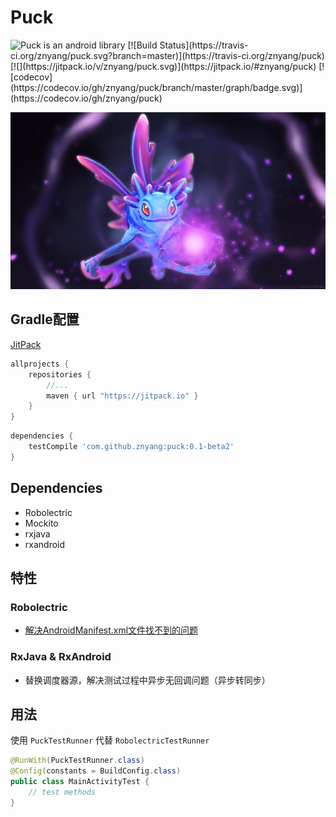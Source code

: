 # Puck

<img alt="Puck is an android library" src="https://www.cleveroad.com/public/comercial/label-android.svg" height="20">
[![Build Status](https://travis-ci.org/znyang/puck.svg?branch=master)](https://travis-ci.org/znyang/puck)
[![](https://jitpack.io/v/znyang/puck.svg)](https://jitpack.io/#znyang/puck)
[![codecov](https://codecov.io/gh/znyang/puck/branch/master/graph/badge.svg)](https://codecov.io/gh/znyang/puck)

![logo](/img/logo.jpg)

## Gradle配置

[JitPack](https://jitpack.io/#znyang/puck)

```gradle
allprojects {
	repositories {
		//...
		maven { url "https://jitpack.io" }
	}
}
```

```gradle
dependencies {
	testCompile 'com.github.znyang:puck:0.1-beta2'
}
```

## Dependencies

* Robolectric
* Mockito
* rxjava
* rxandroid

## 特性

### Robolectric

* [解决AndroidManifest.xml文件找不到的问题](/doc/android-manifest-not-found.md)

### RxJava & RxAndroid

* 替换调度器源，解决测试过程中异步无回调问题（异步转同步）

## 用法

使用 `PuckTestRunner` 代替 `RobolectricTestRunner`

```java
@RunWith(PuckTestRunner.class)
@Config(constants = BuildConfig.class)
public class MainActivityTest {
	// test methods
}
```

